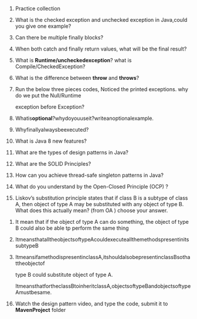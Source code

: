 1. Practice collection

2. What is the checked exception and unchecked exception in Java,could you give one example?

3. Can there be multiple finally blocks?

4. When both catch and finally return values, what will be the final result?

5. What is **Runtime/uncheckedexception**? what is Compile/CheckedException?

6. What is the difference between **throw** and **throws**?

7. Run the below three pieces codes, Noticed the printed exceptions. why do we put the Null/Runtime

   exception before Exception?

8. Whatis**optional**?whydoyouuseit?writeanoptionalexample.

9. Whyfinallyalwaysbeexecuted?
10. What is Java 8 new features?

11. What are the types of design patterns in Java?
12. What are the SOLID Principles?
13. How can you achieve thread-safe singleton patterns in Java?
14. What do you understand by the Open-Closed Principle (OCP) ?
15. Liskov’s substitution principle states that if class B is a subtype of class A, then object of type A may be substituted with any object of type B. What does this actually mean? (from OA ) choose your answer.



1) It mean that if the object of type A can do something, the object of type B could also be able tp perform the same thing

2) ItmeansthatalltheobjectsoftypeAcouldexecuteallthemethodspresentinitssubtypeB

3) ItmeansifamethodispresentinclassA,itshouldalsobepresentinclassBsothattheobjectof

   type B could substitute object of type A.

   ItmeansthatfortheclassBtoinheritclassA,objectsoftypeBandobjectsoftypeAmustbesame.

16. Watch the design pattern video, and type the code, submit it to **MavenProject** folder